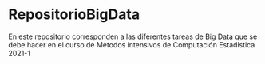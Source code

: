 # RepositorioBigData
En este repositorio corresponden a las diferentes tareas de Big Data que se debe hacer en el curso de Metodos intensivos de Computación Estadistica 2021-1
